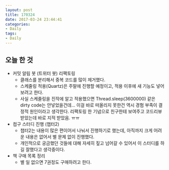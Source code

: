 ```yaml
---
layout: post
title: 170324
date: 2017-03-24 23:44:41
categories:
- Daily
tags:
- Daily
---
```


## 오늘 한 것

*   커밋 알림 봇 (트위터 봇) 리팩토링
    *   클래스를 분리해서 중복 코드를 많이 제거했다.
    *   스케줄링 적용(Quartz)은 주말에 진행할 예정이고, 적용 이후에 새 기능도 넣어보려고 한다.
    *   사실 스케줄링을 진작에 알고 적용했으면 Thread.sleep(3600000) 같은 dirty code는 안넣었을건데... 이걸 바로 떠올리지 못한건 역시 경험 부족이 결정적 원인이라고 생각한다. 리팩토링 한 기념으로 친구한테 보여주고 코드리뷰 받았는데 바로 지적 받았음. ㅠㅠ
*   컴구 스터디 진행 (챕터2)
    *   챕터2는 내용이 많은 편이어서 나눠서 진행하기로 했는데, 아직까지 크게 어려운 내용은 없어서 별 문제 없이 진행했다.
    *   개인적으로 궁금했던 것들에 대해 자세히 짚고 넘어갈 수 있어서 이 스터디를 하길 잘했다고 생각중이다.
*   책 구매 목록 정리
    *   별 일 없으면 7권정도 구매하려고 한다.

